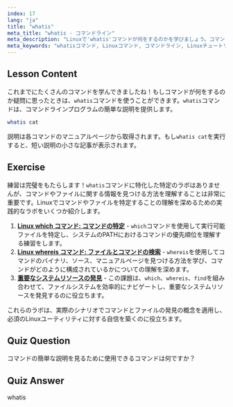 ```yaml
---
index: 17
lang: "ja"
title: "whatis"
meta_title: "whatis - コマンドライン"
meta_description: "Linuxで'whatis'コマンドが何をするのかを学びましょう。コマンドの簡単な説明を素早く取得できます。Linuxコマンドを理解するための初心者にとって不可欠です。"
meta_keywords: "whatisコマンド, Linuxコマンド, コマンドライン, Linuxチュートリアル, 初心者向けLinux, コマンド説明, Linuxガイド"
---
```


## Lesson Content

これまでにたくさんのコマンドを学んできましたね！もしコマンドが何をするのか疑問に思ったときは、`whatis`コマンドを使うことができます。`whatis`コマンドは、コマンドラインプログラムの簡単な説明を提供します。

```bash
whatis cat
```

説明は各コマンドのマニュアルページから取得されます。もし`whatis cat`を実行すると、短い説明の小さな記事が表示されます。

## Exercise

練習は完璧をもたらします！`whatis`コマンドに特化した特定のラボはありませんが、コマンドやファイルに関する情報を見つける方法を理解することは非常に重要です。Linuxでコマンドやファイルを特定することの理解を深めるための実践的なラボをいくつか紹介します。

1.  **[Linux which コマンド: コマンドの特定](https://labex.io/ja/labs/linux-linux-which-command-command-locating-215210)** - `which`コマンドを使用して実行可能ファイルを特定し、システムのPATHにおけるコマンドの優先順位を理解する練習をします。
2.  **[Linux whereis コマンド: ファイルとコマンドの検索](https://labex.io/ja/labs/linux-linux-whereis-command-file-and-command-finding-215211)** - `whereis`を使用してコマンドのバイナリ、ソース、マニュアルページを見つける方法を学び、コマンドがどのように構成されているかについての理解を深めます。
3.  **[重要なシステムリソースの発見](https://labex.io/ja/labs/linux-discover-critical-system-resources-388032)** - この課題は、`which`、`whereis`、`find`を組み合わせて、ファイルシステムを効率的にナビゲートし、重要なシステムリソースを発見するのに役立ちます。

これらのラボは、実際のシナリオでコマンドとファイルの発見の概念を適用し、必須のLinuxユーティリティに対する自信を築くのに役立ちます。

## Quiz Question

コマンドの簡単な説明を見るために使用できるコマンドは何ですか？

## Quiz Answer

whatis